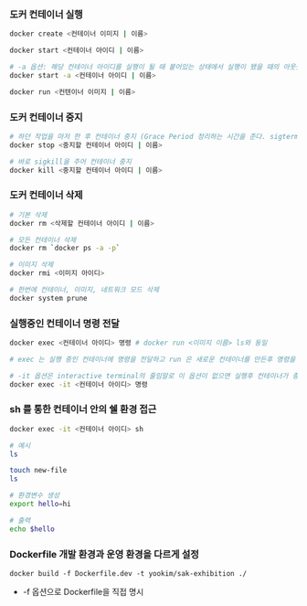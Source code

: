 ### 도커 컨테이너 실행

```sh
docker create <컨테이너 이미지 | 이름>

docker start <컨테이너 아이디 | 이름>

# -a 옵션: 해당 컨테이너 아이디를 실행이 될 때 붙어있는 상태에서 실행이 됐을 때의 아웃풋을 보여준다.
docker start -a <컨테이너 아이디 | 이름>

docker run <컨텐이너 이미지 | 이름>
```

### 도커 컨테이너 중지

```sh
# 하던 작업을 마저 한 후 컨테이너 중지 (Grace Period 정리하는 시간을 준다. sigterm 을 준 후 sigkill을 준다.)
docker stop <중지할 컨테이너 아이디 | 이름>

# 바로 sigkill을 주어 컨테이너 중지
docker kill <중지할 컨테이너 아이디 | 이름>
```

### 도커 컨테이너 삭제

```sh
# 기본 삭제
docker rm <삭제할 컨테이너 아이디 | 이름>

# 모든 컨테이너 삭제
docker rm `docker ps -a -p`

# 이미지 삭제
docker rmi <이미지 아이디>

# 한번에 컨테이너, 이미지, 네트워크 모드 삭제
docker system prune
```

### 실행중인 컨테이너 명령 전달

```sh
docker exec <컨테이너 아이디> 명령 # docker run <이미지 이름> ls와 동일

# exec 는 실행 중인 컨테이너에 명령을 전달하고 run 은 새로운 컨테이너를 만든후 명령을 전달한다.
```

```sh
# -it 옵션은 interactive terminal의 줄임말로 이 옵션이 없으면 실행후 컨테이너가 종료된다.
docker exec -it <컨테이너 아이디> 명령
```

### sh 를 통한 컨테이너 안의 쉘 환경 접근

```sh
docker exec -it <컨테이너 아이디> sh

# 예시
ls

touch new-file
ls

# 환경변수 생성
export hello=hi

# 출력
echo $hello
```

### Dockerfile 개발 환경과 운영 환경을 다르게 설정

`docker build -f Dockerfile.dev -t yookim/sak-exhibition ./`

- -f 옵션으로 Dockerfile을 직접 명시
